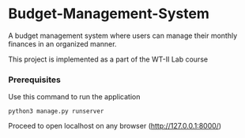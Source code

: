 # Budget-Management-System

A budget management system where users can manage their monthly finances in an organized manner.

This project is implemented as a part of the WT-II Lab course

### Prerequisites

Use this command to run the application

```
python3 manage.py runserver
```
Proceed to open localhost on any browser (http://127.0.0.1:8000/)

